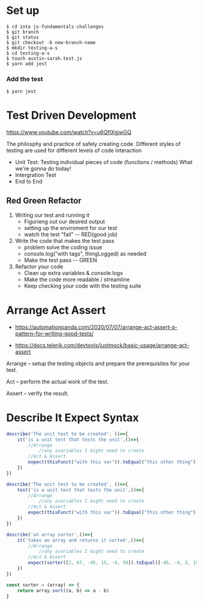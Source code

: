 # Set up
    $ cd into js-fundamentals-challenges
    $ git branch
    $ git status
    $ git checkout -b new-branch-name
    $ mkdir testing-a-s
    $ cd testing-a-s
    $ touch austin-sarah.test.js
    $ yarn add jest
###    Add the test    ###
    $ yarn jest

# Test Driven Development
https://www.youtube.com/watch?v=u6QfIXgjwGQ

The philosphy and practice of safely creating code. Different styles of testing are used for different levels of code interaction
 - Unit Test: Testing individual pieces of code (functions / methods)
                What we're gonna do today!
 - Intergration Test
 - End to End


## Red Green Refactor
 1. Writing our test and running it
    - Figurieng out our desired output
    - setting up the enviroment for our test
    - watch the test "fail" -- RED(good job)
2. Write the code that makes the test pass
    - problem solve the coding issue 
    - console.log("with tags", thingLogged) as needed
    - Make the test pass -- GREEN
3. Refactor your code
    - Clean up extra variables & console.logs
    - Make the code more readable / streamline
    - Keep checking your code with the testing suite

# Arrange Act Assert
 - https://automationpanda.com/2020/07/07/arrange-act-assert-a-pattern-for-writing-good-tests/

 - https://docs.telerik.com/devtools/justmock/basic-usage/arrange-act-assert

Arrange – setup the testing objects and prepare the prerequisites for your test.

Act – perform the actual work of the test.

Assert – verify the result.

# Describe It Expect Syntax

```javascript
describe('The unit test to be created', ()=>{
    it('is a unit test that tests the unit',()=>{
        //Arrange
            //any avariables I might need to create
        //Act & Assert
        expect(thisFunct("with this var")).toEqual("this other thing")
    })
})
```
```javascript
describe('The unit test to be created', ()=>{
    test('is a unit test that tests the unit',()=>{
        //Arrange
            //any avariables I might need to create
        //Act & Assert
        expect(thisFunct("with this var")).toEqual("this other thing")
    })
})
```

```javascript 
describe('an array sorter',()=>{
    it('takes an array and returns it sorted',()=>{
        //Arrange
            //any avariables I might need to create
        //Act & Assert
        expect(sorter([2, 67, -45, 15, -4, 50]).toEqual([-45, -4, 2, 15, 50, 67]))
    })
})

const sorter = (array) => {
    return array.sort((a, b) => a - b)
}
```